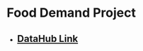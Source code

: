 # Food Demand Project

* ## [DataHub Link](https://datahub.berkeley.edu/user-redirect/git-pull?repo=https://github.com/OOHarryPotterOO/EEP153_Project_3_Terence_Gorman&urlpath=tree/EEP153_Project_3_Terence_Gorman/)

